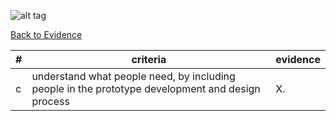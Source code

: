 ![alt tag](https://github.com/AccentureFed/process-documentation/raw/master/agile-process-photos/response-images/proposal-header.png)

[Back to Evidence](https://github.com/AccentureFed/18FRFQ-Response/blob/master/process-documentation/evidence/README.md)

|#|criteria|evidence|
|-------|---------------|------------------|
|c|understand what people need, by including people in the prototype development and design process |X.|
